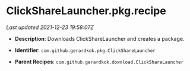 # ClickShareLauncher.pkg.recipe

_Last updated 2021-12-23 19:58:07Z_

- **Description**: Downloads ClickShareLauncher and creates a package.

- **Identifier**: `com.github.gerardkok.pkg.ClickShareLauncher`

- **Parent Recipes**: `com.github.gerardkok.download.ClickShareLauncher`